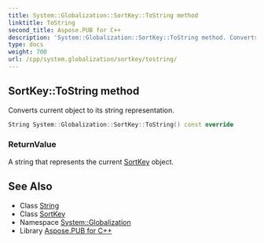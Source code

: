 ```yaml
---
title: System::Globalization::SortKey::ToString method
linktitle: ToString
second_title: Aspose.PUB for C++
description: 'System::Globalization::SortKey::ToString method. Converts current object to its string representation in C++.'
type: docs
weight: 700
url: /cpp/system.globalization/sortkey/tostring/
---
```

## SortKey::ToString method


Converts current object to its string representation.

```cpp
String System::Globalization::SortKey::ToString() const override
```


### ReturnValue

A string that represents the current [SortKey](../) object.

## See Also

* Class [String](../../../system/string/)
* Class [SortKey](../)
* Namespace [System::Globalization](../../)
* Library [Aspose.PUB for C++](../../../)
